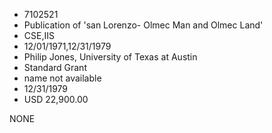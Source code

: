 * 7102521
* Publication of 'san Lorenzo- Olmec Man and Olmec Land'
* CSE,IIS
* 12/01/1971,12/31/1979
* Philip Jones, University of Texas at Austin
* Standard Grant
*   name not available
* 12/31/1979
* USD 22,900.00

NONE